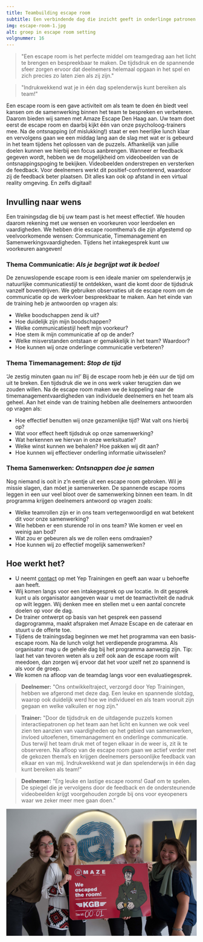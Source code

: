 ```yaml
---
title: Teambuilding escape room
subtitle: Een verbindende dag die inzicht geeft in onderlinge patronen
img: escape-room-1.jpg
alt: groep in escape room setting
volgnummer: 16
---
```


> "Een escape room is het perfecte middel om teamgedrag aan het licht te brengen en bespreekbaar te maken. De tijdsdruk en de spannende sfeer zorgen ervoor dat deelnemers helemaal opgaan in het spel en zich precies zo laten zien als zij zijn." 

> "Indrukwekkend wat je in één dag spelenderwijs kunt bereiken als team!"

Een escape room is een gave activiteit om als team te doen én biedt veel kansen om de samenwerking binnen het team te bespreken en verbeteren. Daarom bieden wij samen met Amaze Escape Den Haag aan. Uw team doet eerst de escape room en daarbij kijkt één van onze psycholoog-trainers mee. Na de ontsnapping (of mislukking!) staat er een heerlijke lunch klaar en vervolgens gaan we een middag lang aan de slag met wat er is gebeurd in het team tijdens het oplossen van de puzzels. Afhankelijk van jullie doelen kunnen we hierbij een focus aanbrengen. Wanneer er feedback gegeven wordt, hebben we de mogelijkheid om videobeelden van de ontsnappingspoging te bekijken.  Videobeelden onderstrepen en versterken de feedback. Voor deelnemers werkt dit positief-confronterend, waardoor zij de feedback beter plaatsen. Dit alles kan ook op afstand in een virtual reality omgeving. En zelfs digitaal!

## Invulling naar wens

Een trainingsdag die bij uw team past is het meest effectief. We houden daarom rekening met uw wensen en voorkeuren voor leerdoelen en vaardigheden. We hebben drie escape roomthema’s die zijn afgestemd op veelvoorkomende wensen: Communicatie, Timemanagement en Samenwerkingsvaardigheden. Tijdens het intakegesprek kunt uw voorkeuren aangeven!

### Thema Communicatie: **_Als je begrijpt wat ik bedoel_**

De zenuwslopende escape room is een ideale manier om spelenderwijs je natuurlijke communicatiestijl te ontdekken, want die komt door de tijdsdruk vanzelf bovendrijven. We gebruiken observaties uit de escape room om de communicatie op de werkvloer bespreekbaar te maken. Aan het einde van de training heb je antwoorden op vragen als:

* Welke boodschappen zend ik uit?
* Hoe duidelijk zijn mijn boodschappen?
* Welke communicatiestijl heeft mijn voorkeur?
* Hoe stem ik mijn communicatie af op de ander?
* Welke misverstanden ontstaan er gemakkelijk in het team? Waardoor?
* Hoe kunnen wij onze onderlinge communicatie verbeteren?

### Thema Timemanagement: **_Stop de tijd_**

‘Je zestig minuten gaan nu in!’ Bij de escape room heb je één uur de tijd om uit te breken. Een tijdsdruk die we in ons werk vaker terugzien dan we zouden willen. Na de escape room maken we de koppeling naar de timemanagementvaardigheden van individuele deelnemers en het team als geheel. Aan het einde van de training hebben alle deelnemers antwoorden op vragen als:

* Hoe effectief benutten wij onze gezamenlijke tijd? Wat valt ons hierbij op?
* Wat voor effect heeft tijdsdruk op onze samenwerking?
* Wat herkennen we hiervan in onze werksituatie?
* Welke winst kunnen we behalen? Hoe pakken wij dit aan?
* Hoe kunnen wij effectiever onderling informatie uitwisselen?

### Thema Samenwerken: **_Ontsnappen doe je samen_**

Nog niemand is ooit in z’n eentje uit een escape room gebroken. Wil je missie slagen, dan móet je samenwerken. De spannende escape rooms leggen in een uur veel bloot over de samenwerking binnen een team. In dit programma krijgen deelnemers antwoord op vragen zoals:

* Welke teamrollen zijn er in ons team vertegenwoordigd en wat betekent dit voor onze samenwerking?
* Wie hebben er een sturende rol in ons team? Wie komen er veel en weinig aan bod?
* Wat zou er gebeuren als we de rollen eens omdraaien?
* Hoe kunnen wij zo effectief mogelijk samenwerken?



## Hoe werkt het?

* U neemt [contact](/contact/) op met Yep Trainingen en geeft aan waar u behoefte aan heeft.
* Wij komen langs voor een intakegesprek op uw locatie. In dit gesprek kunt u als organisator aangeven waar u met de teamactiviteit de nadruk op wilt leggen. Wij denken mee en stellen met u een aantal concrete doelen op voor de dag.
* De trainer ontwerpt op basis van het gesprek een passend dagprogramma, maakt afspraken met Amaze Escape en de cateraar en stuurt u de offerte toe.
* Tijdens de trainingsdag beginnen we met het programma van een basis-escape room. Na de lunch volgt het verdiepende programma. Als organisator mag u de gehele dag bij het programma aanwezig zijn. Tip: laat het van tevoren weten als u zelf ook aan de escape room wilt meedoen, dan zorgen wij ervoor dat het voor uzelf net zo spannend is als voor de groep.
* We komen na afloop van de teamdag langs voor een evaluatiegesprek.



> **Deelnemer:** "Ons ontwikkeltraject, verzorgd door Yep Trainingen, hebben we afgerond met deze dag. Een leuke en spannende slotdag, waarop ook duidelijk werd hoe we individueel en als team vooruit zijn gegaan en welke valkuilen er nog zijn."  

> **Trainer:** "Door de tijdsdruk en de uitdagende puzzels komen interactiepatronen op het team aan het licht en kunnen we ook veel zien ten aanzien van vaardigheden op het gebied van samenwerken, invloed uitoefenen, timemanagement en onderlinge communicatie. Dus terwijl het team druk met of tegen elkaar in de weer is, zit ik te observeren. Na afloop van de escape room gaan we actief verder met de gekozen thema’s en krijgen deelnemers persoonlijke feedback van elkaar en van mij. Indrukwekkend wat je dan spelenderwijs in één dag kunt bereiken als team!" 

> **Deelnemer:** "Erg leuke en lastige escape rooms! Gaaf om te spelen. De spiegel die je vervolgens door de feedback en de ondersteunende videobeelden krijgt voorgehouden zorgde bij ons voor eyeopeners waar we zeker meer mee gaan doen."

![Groep deelnemers is net klaar met de escape](./escape-room-2.jpg)